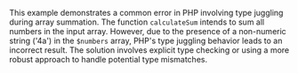 This example demonstrates a common error in PHP involving type juggling during array summation. The function `calculateSum` intends to sum all numbers in the input array.  However, due to the presence of a non-numeric string ('4a') in the `$numbers` array, PHP's type juggling behavior leads to an incorrect result.  The solution involves explicit type checking or using a more robust approach to handle potential type mismatches.
